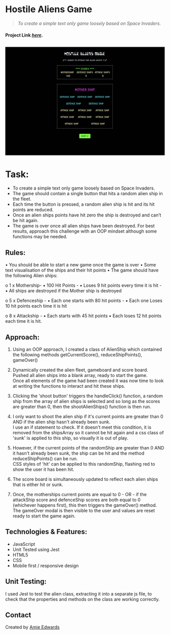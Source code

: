 # Hostile Aliens Game

> _To create a simple text only game loosely based on Space Invaders._ </br>

#### Project Link [_here_](https://amiehannah.github.io/hostile-aliens-game/).

##

![Hostile Aliens Design](hostile-aliens-img.png)

# Task: <br/>

- To create a simple text only game loosely based on Space Invaders. </br>
- The game should contain a single button that hits a random alien ship in the fleet. </br>
- Each time the button is pressed, a random alien ship is hit and its hit points are reduced. </br>
- Once an alien ships points have hit zero the ship is destroyed and can’t be hit again. </br>
- The game is over once all alien ships have been destroyed. For best results, approach this challenge with an OOP mindset although some functions may be needed. </br>

## Rules: <br/>

• You should be able to start a new game once the game is over
• Some text visualisation of the ships and their hit points
• The game should have the following Alien ships:

o 1 x Mothership-
▪ 100 Hit Points -
▪ Loses 9 hit points every time it is hit -
▪ All ships are destroyed if the Mother ship is destroyed

o 5 x Defenceship -
▪ Each one starts with 80 hit points -
▪ Each one Loses 10 hit points each time it is hit

o 8 x Attackship -
▪ Each starts with 45 hit points
▪ Each loses 12 hit points each time it is hit.

## Approach: <br/>

1. Using an OOP approach, I created a class of AlienShip which contained the following methods getCurrentScore(), reduceShipPoints(), gameOver()

2. Dynamically created the alien fleet, gameboard and score board. </br>
   Pushed all alien ships into a blank array, ready to start the game. </br>
   Once all elements of the game had been created it was now time to look at writing the functions to interact and hit these ships.

3. Clicking the 'shoot button' triggers the handleClick() function, a random ship from the array of alien ships is selected and so long as the scores are greater than 0, then the shootAlienShips() function is then run.

4. I only want to shoot the alien ship if it's current points are greater than 0 AND if the alien ship hasn't already been sunk. </br>
   I use an if statement to check. If it doesn't meet this condition, it is removed from the shipsArray so it cannot be hit again and a css class of 'sunk' is applied to this ship, so visually it is out of play.

5. However, if the current points of the randomShip are greater than 0 AND it hasn't already been sunk, the ship can be hit and the method reduceShipPoints() can be run. </br>
   CSS styles of 'hit' can be applied to this randomShip, flashing red to show the user it has been hit.

6. The score board is simultaneously updated to reflect each alien ships that is either hit or sunk.

7. Once, the motherships current points are equal to 0 - OR - if the attackShip score and defenceShip scores are both equal to 0 (whichever happens first), this then triggers the gameOver() method. </br>
   The gameOver modal is then visible to the user and values are reset ready to start the game again.

## Technologies & Features:

- JavaScript
- Unit Tested using Jest
- HTML5
- CSS
- Mobile first / responsive design

## Unit Testing: <br/>

I used Jest to test the alien class, extracting it into a separate js file, to check that the properties and methods on the class are working correctly.

## Contact

Created by [Amie Edwards](mailto:amie.edwards17@gmail.com)
